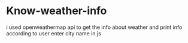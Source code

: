 # Know-weather-info
i used openweathermap api to get the info about weather and print info according to user enter city name in js
